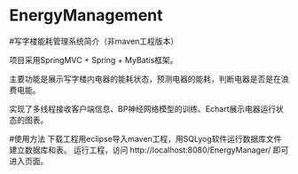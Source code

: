 # EnergyManagement

#写字楼能耗管理系统简介（非maven工程版本）

项目采用SpringMVC + Spring + MyBatis框架。

主要功能是展示写字楼内电器的能耗状态，预测电器的能耗，判断电器是否是在浪费电能。

实现了多线程接收客户端信息、BP神经网络模型的训练、Echart展示电器运行状态的图表。

#使用方法 下载工程用eclipse导入maven工程，用SQLyog软件运行数据库文件建立数据库和表。 运行工程，访问 http://localhost:8080/EnergyManager/ 即可进入页面。
